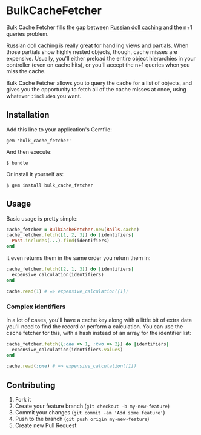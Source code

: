 # BulkCacheFetcher

Bulk Cache Fetcher fills the gap between [Russian doll caching](http://37signals.com/svn/posts/3113-how-key-based-cache-expiration-works) and the n+1 queries problem.

Russian doll caching is really great for handling views and
partials. When those partials show highly nested objects, though,
cache misses are expensive. Usually, you'll either preload the entire
object hierarchies in your controller (even on cache hits), or you'll
accept the n+1 queries when you miss the cache.

Bulk Cache Fetcher allows you to query the cache for a list of
objects, and gives you the opportunity to fetch all of the cache
misses at once, using whatever `:include`s you want.

## Installation

Add this line to your application's Gemfile:

    gem 'bulk_cache_fetcher'

And then execute:

    $ bundle

Or install it yourself as:

    $ gem install bulk_cache_fetcher

## Usage

Basic usage is pretty simple:

```ruby
cache_fetcher = BulkCacheFetcher.new(Rails.cache)
cache_fetcher.fetch([1, 2, 3]) do |identifiers|
  Post.includes(...).find(identifiers)
end
```

it even returns them in the same order you return them in:

```ruby
cache_fetcher.fetch([2, 1, 3]) do |identifiers|
  expensive_calculation(identifiers)
end

cache.read(1) # => expensive_calculation([1])
```

### Complex identifiers

In a lot of cases, you'll have a cache key along with a little bit of
extra data you'll need to find the record or perform a
calculation. You can use the cache fetcher for this, with a hash
instead of an array for the identifier list:

```ruby
cache_fetcher.fetch({:one => 1, :two => 2}) do |identifiers|
  expensive_calculation(identifiers.values)
end

cache.read(:one) # => expensive_calculation([1])
```

## Contributing

1. Fork it
2. Create your feature branch (`git checkout -b my-new-feature`)
3. Commit your changes (`git commit -am 'Add some feature'`)
4. Push to the branch (`git push origin my-new-feature`)
5. Create new Pull Request
